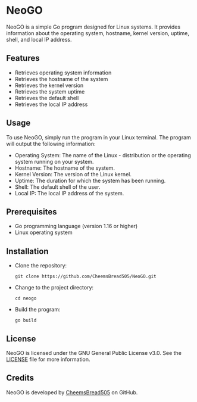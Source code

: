 # NeoGO

NeoGO is a simple Go program designed for Linux systems. It provides information about the operating system, hostname, kernel version, uptime, shell, and local IP address.

## Features

- Retrieves operating system information
- Retrieves the hostname of the system
- Retrieves the kernel version
- Retrieves the system uptime
- Retrieves the default shell
- Retrieves the local IP address

## Usage

To use NeoGO, simply run the program in your Linux terminal. The program will output the following information:

- Operating System: The name of the Linux - distribution or the operating system running on your system.
- Hostname: The hostname of the system.
- Kernel Version: The version of the Linux kernel.
- Uptime: The duration for which the system has been running.
- Shell: The default shell of the user.
- Local IP: The local IP address of the system.

## Prerequisites

- Go programming language (version 1.16 or higher)
- Linux operating system

## Installation

- Clone the repository:
  
      git clone https://github.com/CheemsBread505/NeoGO.git

- Change to the project directory:
  
      cd neogo

- Build the program:

      go build

## License

NeoGO is licensed under the GNU General Public License v3.0. See the [LICENSE](https://github.com/CheemsBread505/neogo/blob/main/LICENSE) file for more information.

## Credits

NeoGO is developed by [CheemsBread505](https://github.com/CheemsBread505) on GitHub.